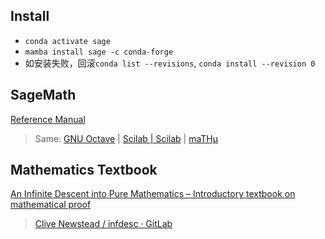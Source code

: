 
## Install

- `conda activate sage`
- `mamba install sage -c conda-forge`
- 如安装失败，回滚`conda list --revisions`, `conda install --revision 0`


## SageMath

[Reference Manual](https://doc.sagemath.org/html/en/reference/index.html)

> Same: [GNU Octave](https://octave.org/) | [Scilab | Scilab](https://www.scilab.org/) | [maTHμ](https://mathmu.github.io/MTCAS/)

## Mathematics Textbook

[An Infinite Descent into Pure Mathematics – Introductory textbook on mathematical proof](https://infinitedescent.xyz/)

> [Clive Newstead / infdesc · GitLab](https://gitlab.com/cnewstead/infdesc/)

